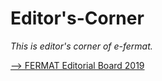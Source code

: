# Editor's-Corner
*This is editor's corner of e-fermat.*

[--> FERMAT Editorial Board 2019](https://archive.org/details/fermat-editorial-board)
